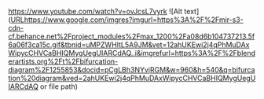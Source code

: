 https://www.youtube.com/watch?v=ovJcsL7vyrk
![Alt text]([URL](https://www.google.com/imgres?imgurl=https%3A%2F%2Fmir-s3-cdn-cf.behance.net%2Fproject_modules%2Fmax_1200%2Fa08d6b104737213.5f6a06f3ca15c.gif&tbnid=uMPZWHItL5A9JM&vet=12ahUKEwi2j4qPhMuDAxWipycCHVCaBHIQMygUegUIARCdAQ..i&imgrefurl=https%3A%2F%2Fblenderartists.org%2Ft%2Fbifurcation-diagram%2F1255853&docid=pCgLBh3NYvjRGM&w=960&h=540&q=bifurcation%20diagram&ved=2ahUKEwi2j4qPhMuDAxWipycCHVCaBHIQMygUegUIARCdAQ)https://www.google.com/imgres?imgurl=https%3A%2F%2Fmir-s3-cdn-cf.behance.net%2Fproject_modules%2Fmax_1200%2Fa08d6b104737213.5f6a06f3ca15c.gif&tbnid=uMPZWHItL5A9JM&vet=12ahUKEwi2j4qPhMuDAxWipycCHVCaBHIQMygUegUIARCdAQ..i&imgrefurl=https%3A%2F%2Fblenderartists.org%2Ft%2Fbifurcation-diagram%2F1255853&docid=pCgLBh3NYvjRGM&w=960&h=540&q=bifurcation%20diagram&ved=2ahUKEwi2j4qPhMuDAxWipycCHVCaBHIQMygUegUIARCdAQ or file path)
